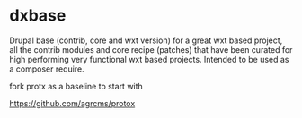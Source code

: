 # dxbase
Drupal base (contrib, core and wxt version) for a great wxt based project, 
all the contrib modules and core recipe (patches) that have been curated 
for high performing very functional wxt based projects. Intended to be used
as a composer require.

fork protx as a baseline to start with

https://github.com/agrcms/protox

